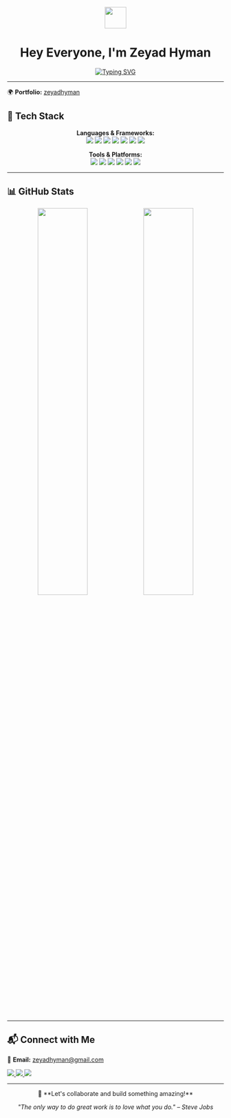 <!-- Header -->
<p align="center">
  <img src="https://media.giphy.com/media/hvRJCLFzcasrR4ia7z/giphy.gif" width="50">
</p>

<h1 align="center">Hey Everyone, I'm Zeyad Hyman </h1>

<p align="center">
  <a href="https://git.io/typing-svg">
    <img src="https://readme-typing-svg.demolab.com?font=Poppins&weight=900&size=30&pause=1000&color=0653BB&background=76767600&center=true&vCenter=true&width=600&lines=Full-Stack+Developer;Laravel+%7C+Node.js+%7C+React+%7C+Tailwind+CSS;Let's+Build+Something+Amazing!" alt="Typing SVG">
  </a>
</p>



---
<p align="center">

  🌍 <strong>Portfolio:</strong> <a href="https://zeyadhyman.netlify.app/">zeyadhyman</a>
</p>

## 🚀 Tech Stack  

<p align="center">
  <strong>Languages & Frameworks:</strong> <br>
  <img src="https://img.shields.io/badge/HTML-E34F26?style=flat&logo=html5&logoColor=white">
  <img src="https://img.shields.io/badge/CSS-1572B6?style=flat&logo=css3&logoColor=white">
  <img src="https://img.shields.io/badge/JavaScript-F7DF1E?style=flat&logo=javascript&logoColor=black">
  <img src="https://img.shields.io/badge/PHP-777BB4?style=flat&logo=php&logoColor=white">
  <img src="https://img.shields.io/badge/Laravel-FF2D20?style=flat&logo=laravel&logoColor=white">
  <img src="https://img.shields.io/badge/React-61DAFB?style=flat&logo=react&logoColor=black">
  <img src="https://img.shields.io/badge/Node.js-339933?style=flat&logo=node.js&logoColor=white">
</p>

<p align="center">
  <strong>Tools & Platforms:</strong> <br>
  <img src="https://img.shields.io/badge/Vite-646CFF?style=flat&logo=vite&logoColor=white">
  <img src="https://img.shields.io/badge/XAMPP-FB7A24?style=flat&logo=xampp&logoColor=white">
  <img src="https://img.shields.io/badge/MySQL-4479A1?style=flat&logo=mysql&logoColor=white">
  <img src="https://img.shields.io/badge/GitHub-181717?style=flat&logo=github&logoColor=white">
  <img src="https://img.shields.io/badge/Postman-FF6C37?style=flat&logo=postman&logoColor=white">
  <img src="https://img.shields.io/badge/Netlify-00C7B7?style=flat&logo=netlify&logoColor=white">
</p>

---

## 📊 GitHub Stats  

<p align="center">
  <img src="https://github-readme-stats.vercel.app/api?username=ZeyadHyman&show_icons=true&theme=radical" width="48%">
  <img src="https://github-readme-streak-stats.herokuapp.com/?user=ZeyadHyman&theme=radical" width="48%">
</p>

---

## 📬 Connect with Me  

  📧 <strong>Email:</strong> <a href="mailto:zeyadhyman@gmail.com">zeyadhyman@gmail.com</a>  

  <a href="https://github.com/ZeyadHyman">
    <img src="https://img.shields.io/badge/GitHub-181717?style=flat&logo=github&logoColor=white">
  </a>
  <a href="https://www.linkedin.com/in/zeyadhyman">
    <img src="https://img.shields.io/badge/LinkedIn-0077B5?style=flat&logo=linkedin&logoColor=white">
  </a>
  <a href="https://wa.me/201121859584">
    <img src="https://img.shields.io/badge/WhatsApp-25D366?style=flat&logo=whatsapp&logoColor=white">
  </a>

---

<p align="center">
  🚀 **Let's collaborate and build something amazing!**  
</p>

<p align="center">
  <em>"The only way to do great work is to love what you do." – Steve Jobs</em>  
</p>
